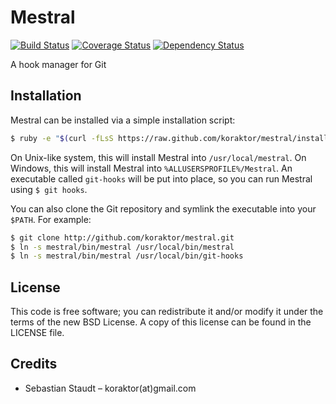 Mestral
=======

[![Build Status](https://travis-ci.org/mestral/mestral.png?branch=master)](https://travis-ci.org/mestral/mestral) [![Coverage Status](https://coveralls.io/repos/mestral/mestral/badge.png?branch=master)](https://coveralls.io/r/mestral/mestral) [![Dependency Status](https://gemnasium.com/mestral/mestral.png)](https://gemnasium.com/mestral/mestral)

A hook manager for Git

## Installation

Mestral can be installed via a simple installation script:

```sh
$ ruby -e "$(curl -fLsS https://raw.github.com/koraktor/mestral/install)"
```

On Unix-like system, this will install Mestral into `/usr/local/mestral`. On
Windows, this will install Mestral into `%ALLUSERSPROFILE%/Mestral`. An
executable called `git-hooks` will be put into place, so you can run Mestral
using `$ git hooks`.

You can also clone the Git repository and symlink the executable into your
`$PATH`. For example:

```sh
$ git clone http://github.com/koraktor/mestral.git
$ ln -s mestral/bin/mestral /usr/local/bin/mestral
$ ln -s mestral/bin/mestral /usr/local/bin/git-hooks
```

## License

This code is free software; you can redistribute it and/or modify it under the
terms of the new BSD License. A copy of this license can be found in the
LICENSE file.

## Credits

* Sebastian Staudt – koraktor(at)gmail.com
